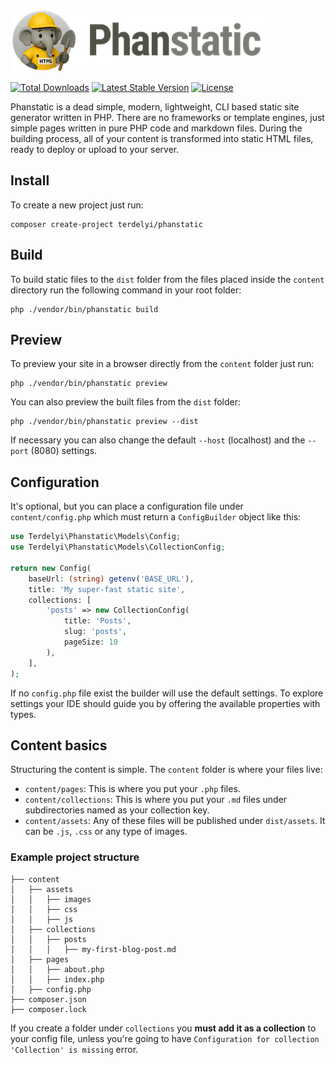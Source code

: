 <a href="https://phanstatic.com" target="_blank"><img src="https://github.com/terdelyi/phanstatic/blob/main/art/logo.png" alt="Phanstatic"></a>

<a href="https://packagist.org/packages/terdelyi/phanstatic"><img src="https://img.shields.io/packagist/dt/terdelyi/phanstatic" alt="Total Downloads"></a>
<a href="https://packagist.org/packages/terdelyi/phanstatic"><img src="https://img.shields.io/packagist/v/terdelyi/phanstatic" alt="Latest Stable Version"></a>
<a href="https://packagist.org/packages/terdelyi/phanstatic"><img src="https://img.shields.io/packagist/l/terdelyi/phanstatic" alt="License"></a>

Phanstatic is a dead simple, modern, lightweight, CLI based static site generator written in PHP. There are no frameworks or template
engines, just simple pages written in pure PHP code and markdown files. During the building process, all of your content
is transformed into static HTML files, ready to deploy or upload to your server.

## Install

To create a new project just run:

```
composer create-project terdelyi/phanstatic
```

## Build

To build static files to the `dist` folder from the files placed inside the `content` directory run the following
command in your root folder:

```
php ./vendor/bin/phanstatic build
```

## Preview

To preview your site in a browser directly from the `content` folder just run:

```
php ./vendor/bin/phanstatic preview
```

You can also preview the built files from the `dist` folder:

```
php ./vendor/bin/phanstatic preview --dist
```

If necessary you can also change the default `--host` (localhost) and the `--port` (8080) settings.

## Configuration

It's optional, but you can place a configuration file under `content/config.php` which must return a `ConfigBuilder` object like this:

```php
use Terdelyi\Phanstatic\Models\Config;
use Terdelyi\Phanstatic\Models\CollectionConfig;

return new Config(
    baseUrl: (string) getenv('BASE_URL'),
    title: 'My super-fast static site',
    collections: [
        'posts' => new CollectionConfig(
            title: 'Posts',
            slug: 'posts',
            pageSize: 10
        ),
    ],
);
```
If no `config.php` file exist the builder will use the default settings. To explore settings your IDE should guide you by
offering the available properties with types.

## Content basics

Structuring the content is simple. The `content` folder is where your files live:

- `content/pages`: This is where you put your `.php` files.
- `content/collections`: This is where you put your `.md` files under subdirectories named as your collection key.
- `content/assets`: Any of these files will be published under `dist/assets`. It can be `.js`, `.css` or any type of images.

### Example project structure

```
├── content
│   ├── assets
│   │   ├── images
│   │   ├── css
│   │   ├── js
│   ├── collections
│   │   ├── posts
│   │   │   ├── my-first-blog-post.md
│   ├── pages
│   │   ├── about.php
│   │   ├── index.php
│   ├── config.php
├── composer.json
├── composer.lock
```

If you create a folder under `collections` you **must add it as a collection** to your config file, unless you're going
to have `Configuration for collection 'Collection' is missing` error.